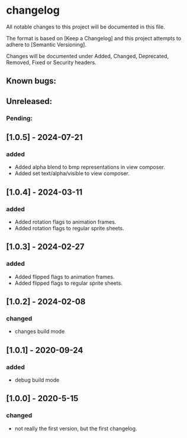 # changelog

All notable changes to this project will be documented in this file.

The format is based on [Keep a Changelog] and this project attempts to adhere to [Semantic Versioning].

Changes will be documented under Added, Changed, Deprecated, Removed, Fixed or Security headers.

## Known bugs:

## Unreleased:

### Pending:

## [1.0.5] - 2024-07-21
### added
- Added alpha blend to bmp representations in view composer.
- Added set text/alpha/visible to view composer.

## [1.0.4] - 2024-03-11
### added
- Added rotation flags to animation frames.
- Added rotation flags to regular sprite sheets.

## [1.0.3] - 2024-02-27
### added
- Added flipped flags to animation frames.
- Added flipped flags to regular sprite sheets.

## [1.0.2] - 2024-02-08
### changed
- changes build mode

## [1.0.1] - 2020-09-24
### added
- debug build mode

## [1.0.0] - 2020-5-15
### changed
- not really the first version, but the first changelog.
